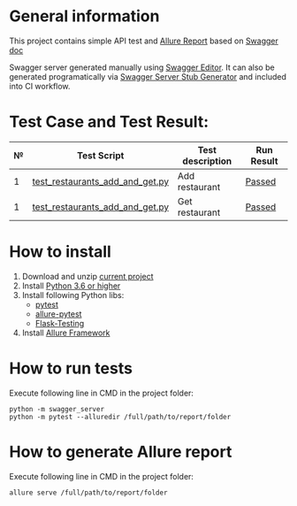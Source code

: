 # General information

This project contains simple API test and [Allure Report](https://cdn.rawgit.com/alderven/restaurants/master/allure-report/index.html) based on [Swagger doc](https://gist.github.com/catherine-v/12a723fc2247a4bdaf8c275dd64421ed)

Swagger server generated manually using [Swagger Editor](https://editor.swagger.io). It can also be generated programatically via [Swagger Server Stub Generator](https://github.com/swagger-api/swagger-codegen/wiki/server-stub-generator-howto) and included into CI workflow.

# Test Case and Test Result:
№ | Test Script                                                                                                           | Test description        | Run Result                                                                                                       
--| -----------------------------------------------------------------------------------------------------------------------| ------------------------|-------------------------------------------------------------------------------------------------------------------------- 
1 | [test_restaurants_add_and_get.py](https://github.com/alderven/restaurants/blob/master/test_restaurants_add_and_get.py) | Add restaurant          | [Passed](https://cdn.rawgit.com/alderven/restaurants/master/allure-report/index.html#behaviors/3148d55dcb6490d60b498a03b4e46cc6/769e1442434ef5e6/)
1 | [test_restaurants_add_and_get.py](https://github.com/alderven/restaurants/blob/master/test_restaurants_add_and_get.py) | Get restaurant          | [Passed](https://cdn.rawgit.com/alderven/restaurants/master/allure-report/index.html#behaviors/3148d55dcb6490d60b498a03b4e46cc6/a9c132eb634a248f/)

# How to install
1. Download and unzip [current project](https://github.com/alderven/restaurants/archive/master.zip)
1. Install [Python 3.6 or higher](https://www.python.org/downloads)
1. Install following Python libs:
   * [pytest](https://docs.pytest.org/en/latest/getting-started.html)
   * [allure-pytest](https://pypi.python.org/pypi/allure-pytest)
   * [Flask-Testing](https://pythonhosted.org/Flask-Testing)
1. Install [Allure Framework](https://docs.qameta.io/allure/latest)


# How to run tests
Execute following line in CMD in the project folder:
```
python -m swagger_server
python -m pytest --alluredir /full/path/to/report/folder
```

# How to generate Allure report
Execute following line in CMD in the project folder:
```
allure serve /full/path/to/report/folder
```
